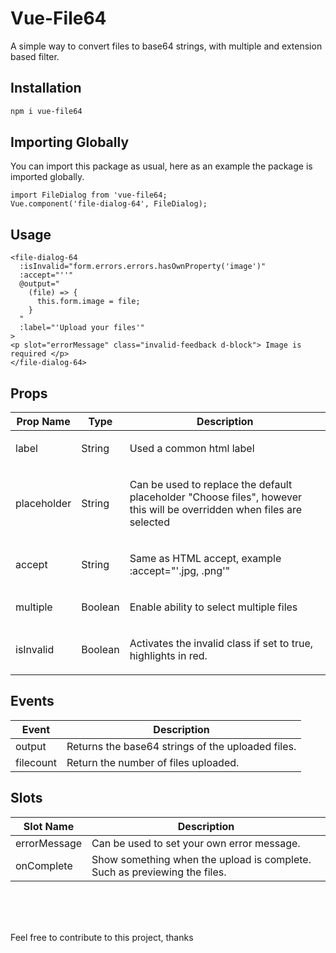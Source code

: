 <h1>Vue-File64</h1>
<p>A simple way to convert files to base64 strings, with multiple and extension based filter.</p>

## Installation

```bash
npm i vue-file64
```

## Importing Globally
<p>You can import this package as usual, here as an example the package is imported globally.</p>

```vue
import FileDialog from 'vue-file64;
Vue.component('file-dialog-64', FileDialog);

```

## Usage

```vue
<file-dialog-64
  :isInvalid="form.errors.errors.hasOwnProperty('image')"
  :accept="''"
  @output="
    (file) => {
      this.form.image = file;
    }
  "
  :label="'Upload your files'"
>
<p slot="errorMessage" class="invalid-feedback d-block"> Image is required </p>
</file-dialog-64>
```

## Props

<table>
    <thead>
        <tr>
            <th>Prop Name</th>
            <th>Type</th>
            <th>Description</th>
        </tr>
    </thead>
    <tbody>
        <tr>
            <td>label</td>
             <td>String</td>
            <td><p>Used a common html label</p></td>
        </tr>
          <tr>
            <td>placeholder</td>
             <td>String</td>
            <td><p>Can be used to replace the default placeholder "Choose files", however this will be overridden when files are selected</p></td>
        </tr>
          <tr>
            <td>accept</td>
             <td>String</td>
            <td><p>Same as HTML accept, example :accept="'.jpg, .png'"</p></td>
        </tr>
          <tr>
            <td>multiple</td>
             <td>Boolean</td>
            <td><p>Enable ability to select multiple files</p></td>
        </tr>
          <tr>
            <td>isInvalid</td>
             <td>Boolean</td>
            <td><p>Activates the invalid class if set to true, highlights in red.</p></td>
        </tr>
    </tbody>
</table>


## Events

<table>
    <thead>
        <tr>
            <th>Event</th>
            <th>Description</th>
        </tr>
    </thead>
     <tbody>
        <tr>
            <td>output</td>
            <td>Returns the base64 strings of the uploaded files.</td>
        </tr>
          <tr>
            <td>filecount</td>
            <td>Return the number of files uploaded.</td>
        </tr>
    </tbody>
</table>


## Slots

<table>
    <thead>
        <tr>
            <th>Slot Name</th>
            <th>Description</th>
        </tr>
    </thead>
     <tbody>
        <tr>
            <td>errorMessage</td>
            <td>Can be used to set your own error message.</td>
        </tr>
         <tr>
            <td>onComplete</td>
            <td>Show something when the upload is complete. Such as previewing the files.</td>
        </tr>
    </tbody>
</table>


<br />
<br />
<br />
<p>Feel free to contribute to this project, thanks</p>

